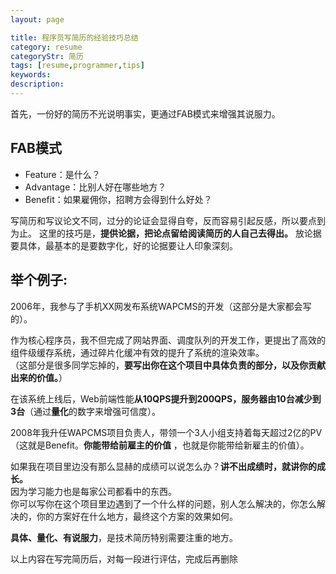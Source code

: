 ```yaml
---
layout: page

title: 程序员写简历的经验技巧总结
category: resume
categoryStr: 简历
tags: [resume,programmer,tips]
keywords:
description:
---
```


首先，一份好的简历不光说明事实，更通过FAB模式来增强其说服力。

## FAB模式
- Feature：是什么？
- Advantage：比别人好在哪些地方？
- Benefit：如果雇佣你，招聘方会得到什么好处？

写简历和写议论文不同，过分的论证会显得自夸，反而容易引起反感，所以要点到为止。 
这里的技巧是，**提供论据，把论点留给阅读简历的人自己去得出。** 
放论据要具体，最基本的是要数字化，好的论据要让人印象深刻。 

## 举个例子:
2006年，我参与了手机XX网发布系统WAPCMS的开发（这部分是大家都会写的）。  

作为核心程序员，我不但完成了网站界面、调度队列的开发工作，更提出了高效的组件级缓存系统，通过碎片化缓冲有效的提升了系统的渲染效率。  
（这部分是很多同学忘掉的，**要写出你在这个项目中具体负责的部分，以及你贡献出来的价值。**）

在该系统上线后，Web前端性能**从10QPS提升到200QPS，服务器由10台减少到3台**（通过**量化**的数字来增强可信度）。  

2008年我升任WAPCMS项目负责人，带领一个3人小组支持着每天超过2亿的PV（这就是Benefit。**你能带给前雇主的价值** ，也就是你能带给新雇主的价值）。

如果我在项目里边没有那么显赫的成绩可以说怎么办？**讲不出成绩时，就讲你的成长。**  
因为学习能力也是每家公司都看中的东西。  
你可以写你在这个项目里边遇到了一个什么样的问题，别人怎么解决的，你怎么解决的，你的方案好在什么地方，最终这个方案的效果如何。


**具体、量化、有说服力**，是技术简历特别需要注重的地方。 

以上内容在写完简历后，对每一段进行评估，完成后再删除
